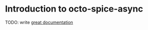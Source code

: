 # Introduction to octo-spice-async

TODO: write [great documentation](http://jacobian.org/writing/great-documentation/what-to-write/)
